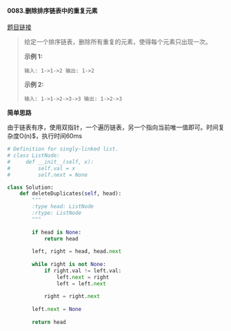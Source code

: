 #### 0083.删除排序链表中的重复元素

[题目链接](https://leetcode-cn.com/problems/remove-duplicates-from-sorted-list/)

> 给定一个排序链表，删除所有重复的元素，使得每个元素只出现一次。
>
> **示例 1:**
>
> `
> 输入: 1->1->2
> 输出: 1->2
> `
>
> **示例 2:**
>
> `
> 输入: 1->1->2->3->3
> 输出: 1->2->3
> `

**简单思路**

由于链表有序，使用双指针，一个遍历链表，另一个指向当前唯一值即可。时间复杂度O(n)$，执行时间60ms

```python
# Definition for singly-linked list.
# class ListNode:
#     def __init__(self, x):
#         self.val = x
#         self.next = None

class Solution:
    def deleteDuplicates(self, head):
        """
        :type head: ListNode
        :rtype: ListNode
        """
        
        if head is None:
            return head
        
        left, right = head, head.next
        
        while right is not None:
            if right.val != left.val:
                left.next = right
                left = left.next
                
            right = right.next
        
        left.next = None
        
        return head
```

